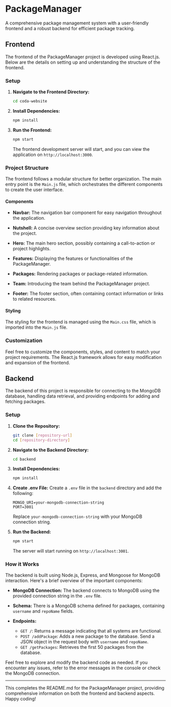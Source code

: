 # PackageManager

A comprehensive package management system with a user-friendly frontend and a robust backend for efficient package tracking.

## Frontend

The frontend of the PackageManager project is developed using React.js. Below are the details on setting up and understanding the structure of the frontend.

### Setup

1. **Navigate to the Frontend Directory:**
   ```bash
   cd coda-website
   ```

2. **Install Dependencies:**
   ```bash
   npm install
   ```

3. **Run the Frontend:**
   ```bash
   npm start
   ```

   The frontend development server will start, and you can view the application on `http://localhost:3000`.

### Project Structure

The frontend follows a modular structure for better organization. The main entry point is the `Main.js` file, which orchestrates the different components to create the user interface.


#### Components

- **Navbar:**
  The navigation bar component for easy navigation throughout the application.

- **Nutshell:**
  A concise overview section providing key information about the project.

- **Hero:**
  The main hero section, possibly containing a call-to-action or project highlights.

- **Features:**
  Displaying the features or functionalities of the PackageManager.

- **Packages:**
  Rendering packages or package-related information.

- **Team:**
  Introducing the team behind the PackageManager project.

- **Footer:**
  The footer section, often containing contact information or links to related resources.

#### Styling

The styling for the frontend is managed using the `Main.css` file, which is imported into the `Main.js` file.

### Customization

Feel free to customize the components, styles, and content to match your project requirements. The React.js framework allows for easy modification and expansion of the frontend.

## Backend

The backend of this project is responsible for connecting to the MongoDB database, handling data retrieval, and providing endpoints for adding and fetching packages.

### Setup

1. **Clone the Repository:**
   ```bash
   git clone [repository-url]
   cd [repository-directory]
   ```

2. **Navigate to the Backend Directory:**
   ```bash
   cd backend
   ```

3. **Install Dependencies:**
   ```bash
   npm install
   ```

4. **Create .env File:**
   Create a `.env` file in the `backend` directory and add the following:
   ```env
   MONGO_URI=your-mongodb-connection-string
   PORT=3001
   ```

   Replace `your-mongodb-connection-string` with your MongoDB connection string.

5. **Run the Backend:**
   ```bash
   npm start
   ```

   The server will start running on `http://localhost:3001`.

### How it Works

The backend is built using Node.js, Express, and Mongoose for MongoDB interaction. Here's a brief overview of the important components:

- **MongoDB Connection:**
  The backend connects to MongoDB using the provided connection string in the `.env` file.

- **Schema:**
  There is a MongoDB schema defined for packages, containing `username` and `repoName` fields.

- **Endpoints:**
  - `GET /`: Returns a message indicating that all systems are functional.
  - `POST /addPackage`: Adds a new package to the database. Send a JSON object in the request body with `username` and `repoName`.
  - `GET /getPackages`: Retrieves the first 50 packages from the database.

Feel free to explore and modify the backend code as needed. If you encounter any issues, refer to the error messages in the console or check the MongoDB connection.

---

This completes the README.md for the PackageManager project, providing comprehensive information on both the frontend and backend aspects. Happy coding!
